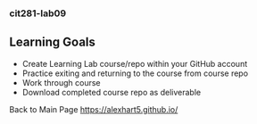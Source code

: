 ### cit281-lab09

## Learning Goals
- Create Learning Lab course/repo within your GitHub account
- Practice exiting and returning to the course from course repo
- Work through course
- Download completed course repo as deliverable

Back to Main Page https://alexhart5.github.io/
